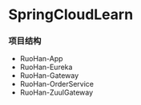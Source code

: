 # SpringCloudLearn
### 项目结构
- RuoHan-App
- RuoHan-Eureka
- RuoHan-Gateway
- RuoHan-OrderService
- RuoHan-ZuulGateway
